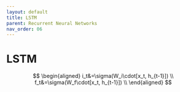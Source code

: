 ```yaml
---
layout: default
title: LSTM
parent: Recurrent Neural Networks
nav_order: 06
---
```


# LSTM

$$
\begin{aligned}
i_t&=\sigma(W_i\cdot[x_t, h_{t-1}]) \\
f_t&=\sigma(W_f\cdot[x_t, h_{t-1}]) \\
\end{aligned}
$$
